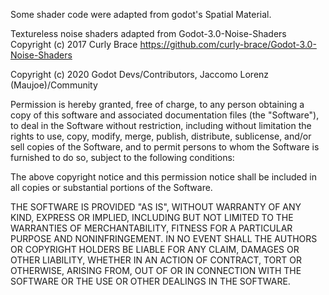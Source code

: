 Some shader code were adapted from godot's Spatial Material.

Textureless noise shaders adapted from Godot-3.0-Noise-Shaders
Copyright (c) 2017 Curly Brace
https://github.com/curly-brace/Godot-3.0-Noise-Shaders

Copyright (c) 2020 Godot Devs/Contributors, Jaccomo Lorenz (Maujoe)/Community

Permission is hereby granted, free of charge, to any person obtaining a copy
of this software and associated documentation files (the "Software"), to deal
in the Software without restriction, including without limitation the rights
to use, copy, modify, merge, publish, distribute, sublicense, and/or sell
copies of the Software, and to permit persons to whom the Software is
furnished to do so, subject to the following conditions:

The above copyright notice and this permission notice shall be included in all
copies or substantial portions of the Software.

THE SOFTWARE IS PROVIDED "AS IS", WITHOUT WARRANTY OF ANY KIND, EXPRESS OR
IMPLIED, INCLUDING BUT NOT LIMITED TO THE WARRANTIES OF MERCHANTABILITY,
FITNESS FOR A PARTICULAR PURPOSE AND NONINFRINGEMENT. IN NO EVENT SHALL THE
AUTHORS OR COPYRIGHT HOLDERS BE LIABLE FOR ANY CLAIM, DAMAGES OR OTHER
LIABILITY, WHETHER IN AN ACTION OF CONTRACT, TORT OR OTHERWISE, ARISING FROM,
OUT OF OR IN CONNECTION WITH THE SOFTWARE OR THE USE OR OTHER DEALINGS IN THE
SOFTWARE.
